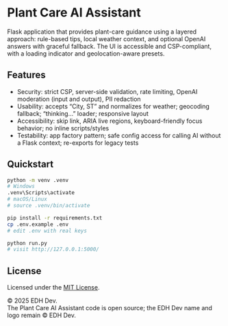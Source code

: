# Plant Care AI Assistant

Flask application that provides plant-care guidance using a layered approach:
rule-based tips, local weather context, and optional OpenAI answers with
graceful fallback. The UI is accessible and CSP-compliant, with a loading
indicator and geolocation-aware presets.

## Features

- Security: strict CSP, server-side validation, rate limiting, OpenAI moderation (input and output), PII redaction
- Usability: accepts “City, ST” and normalizes for weather; geocoding fallback; “thinking…” loader; responsive layout
- Accessibility: skip link, ARIA live regions, keyboard-friendly focus behavior; no inline scripts/styles
- Testability: app factory pattern; safe config access for calling AI without a Flask context; re-exports for legacy tests

## Quickstart

```bash
python -m venv .venv
# Windows
.venv\Scripts\activate
# macOS/Linux
# source .venv/bin/activate

pip install -r requirements.txt
cp .env.example .env
# edit .env with real keys

python run.py
# visit http://127.0.0.1:5000/
```

## License

Licensed under the [MIT License](LICENSE).

© 2025 EDH Dev.  
The Plant Care AI Assistant code is open source; the EDH Dev name and logo remain © EDH Dev.
